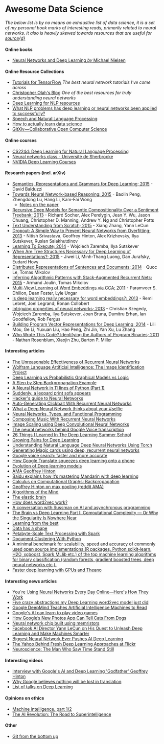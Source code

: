 # Awesome Data Science

_The below list is by no means an exhaustive list of data science, it is a set of my personal book marks of interesting reads, primarily related to neural networks. It also is heavily skewed towards resources that are useful for [source{d}](http://sourced.tech)_

#### Online books

* [Neural Networks and Deep Learning _by_ Michael Nielsen](http://neuralnetworksanddeeplearning.com/)

#### Online Resource Collections

* [Tutorials for TensorFlow](http://www.tensorflow.org/tutorials) _The best neural network tutorials I've come across_
* [Christopher Olah's Blog](http://colah.github.io/) _One of the best resources for truly understanding neural networks_
* [Deep Learning for NLP resources](https://github.com/andrewt3000/DL4NLP/blob/master/README.md#deep-learning-for-nlp-resources)
* [What NLP problems has deep learning or neural networks been applied to successfully?](https://www.quora.com/What-NLP-problems-has-deep-learning-or-neural-networks-been-applied-to-successfully)
* [Speech and Natural Language Processing](https://github.com/edobashira/speech-language-processing)
* [How to actually learn data science](https://www.dataquest.io/blog/how-to-actually-learn-data-science/)
* [GitXiv — Collaborative Open Computer Science](https://medium.com/@samim/gitxiv-collaborative-open-computer-science-e5fea734cd45#.6pw4sxbv2)

#### Online courses

* [CS224d: Deep Learning for Natural Language Processing](http://cs224d.stanford.edu/)
* [Neural networks class - Université de Sherbrooke](https://www.youtube.com/playlist?list=PL6Xpj9I5qXYEcOhn7TqghAJ6NAPrNmUBH)
* [NVIDIA Deep Learning Courses](https://developer.nvidia.com/deep-learning-courses)


#### Research papers (incl. arXiv)

* [Semantics, Representations and Grammars for Deep Learning; 2015](http://arxiv.org/abs/1509.08627) - David Balduzzi
* [Towards Neural Network-based Reasoning; 2015](http://arxiv.org/abs/1508.05508) - Baolin Peng, Zhengdong Lu, Hang Li, Kam-Fai Wong
   * [Notes on the paper](https://www.evernote.com/shard/s189/sh/54f4534f-3813-44de-8feb-af7180eceb8e/953160fcc0f551cb9855d46cf686375b)
* [Recursive Deep Models for Semantic Compositionality Over a Sentiment Treebank; 2013](http://nlp.stanford.edu/~socherr/EMNLP2013_RNTN.pdf) - Richard Socher, Alex Perelygin, Jean Y. Wu, Jason Chuang,
Christopher D. Manning, Andrew Y. Ng and Christopher Potts
* [Text Understanding from Scratch; 2015](http://arxiv.org/abs/1502.01710) - Xiang Zhang, Yann LeCun
* [Dropout: A Simple Way to Prevent Neural Networks from Overfitting; 2013](https://www.cs.toronto.edu/~hinton/absps/JMLRdropout.pdf) - Nitish Srivastava, Geoffrey Hinton, Alex Krizhevsky, Ilya Sutskever, Ruslan Salakhutdinov
* [Learning To Execute; 2014](http://arxiv.org/abs/1410.4615) - Wojciech Zaremba, Ilya Sutskever
* [When Are Tree Structures Necessary for Deep Learning of Representations?; 2015](http://arxiv.org/abs/1503.00185) - Jiwei Li, Minh-Thang Luong, Dan Jurafsky, Eudard Hovy
* [Distributed Representations of Sentences and Documents; 2014](https://cs.stanford.edu/~quocle/paragraph_vector.pdf) - Quoc Le, Tomas Mikolov
* [Inferring Algorithmic Patterns with Stack-Augmented Recurrent Nets; 2015](http://arxiv.org/abs/1503.01007) - Armand Joulin, Tomas Mikolov
* [Multi-View Learning of Word Embeddings via CCA; 2011](http://papers.nips.cc/paper/4193-multi-view-learning-of-word-embeddings-via-cca.pdf) - Paramveer S. Dhillon, Dean Foster, Lyle Ungar
* [Is deep learning really necessary for word embeddings?; 2013](http://lebret.ch/wp-content/uploads/2013/12/nips2013.pdf) - Remi Lebret, Joel Legrand, Ronan Collobert
* [Intriguing properties of neural networks; 2013](http://arxiv.org/abs/1312.6199) - Christian Szegedy, Wojciech Zaremba, Ilya Sutskever, Joan Bruna, Dumitru Erhan, Ian Goodfellow, Rob Fergus
* [Building Program Vector Representations for Deep Learning; 2014](http://arxiv.org/abs/1409.3358) - Lili Mou, Ge Li, Yuxuan Liu, Hao Peng, Zhi Jin, Yan Xu, Lu Zhang
* [Who Wrote This Code? Identifying the Authors of Program Binaries; 2011](http://ftp.cs.wisc.edu/paradyn/papers/Rosenblum11Authorship.pdf) - Nathan Rosenblum, Xiaojin Zhu, Barton P. Miller

#### Interesting articles

* [The Unreasonable Effectiveness of Recurrent Neural Networks](http://karpathy.github.io/2015/05/21/rnn-effectiveness/)
* [Wolfram Language Artificial Intelligence: The Image Identification Project](http://blog.stephenwolfram.com/2015/05/wolfram-language-artificial-intelligence-the-image-identification-project/)
* [Deep Learning vs Probabilistic Graphical Models vs Logic](http://www.computervisionblog.com/2015/04/deep-learning-vs-probabilistic.html)
* [A Step by Step Backpropagation Example](http://mattmazur.com/2015/03/17/a-step-by-step-backpropagation-example/)
* [A Neural Network in 11 lines of Python (Part 1)](http://iamtrask.github.io/2015/07/12/basic-python-network/)
* [Suddenly, a leopard print sofa appears](https://rocknrollnerd.github.io/ml/2015/05/27/leopard-sofa.html)
* [Hacker's guide to Neural Networks](http://karpathy.github.io/neuralnets/)
* [Auto-Generating Clickbait With Recurrent Neural Networks](http://larseidnes.com/2015/10/13/auto-generating-clickbait-with-recurrent-neural-networks/)
* [What a Deep Neural Network thinks about your #selfie](http://karpathy.github.io/2015/10/25/selfie/)
* [Neural Networks, Types, and Functional Programming](http://colah.github.io/posts/2015-09-NN-Types-FP/)
* [Composing Music With Recurrent Neural Networks](http://www.hexahedria.com/2015/08/03/composing-music-with-recurrent-neural-networks/)
* [Image Scaling using Deep Convolutional Neural Networks](http://engineering.flipboard.com/2015/05/scaling-convnets/)
* [The neural networks behind Google Voice transcription](http://googleresearch.blogspot.com.es/2015/08/the-neural-networks-behind-google-voice.html)
* [26 Things I Learned In The Deep Learning Summer School](http://www.marekrei.com/blog/26-things-i-learned-in-the-deep-learning-summer-school/)
* [Growing Pains for Deep Learning](http://m.cacm.acm.org/news/188737-growing-pains-for-deep-learning/fulltext)
* [Understanding Natural Language Deep Neural Networks Using Torch](http://devblogs.nvidia.com/parallelforall/understanding-natural-language-deep-neural-networks-using-torch/)
* [Generating Magic cards using deep, recurrent neural networks](http://www.mtgsalvation.com/forums/creativity/custom-card-creation/612057-generating-magic-cards-using-deep-recurrent-neural)
* [Google voice search: faster and more accurate](http://googleresearch.blogspot.com.es/2015/09/google-voice-search-faster-and-more.html)
* [How Google Translate squeezes deep learning onto a phone](http://googleresearch.blogspot.com.es/2015/07/how-google-translate-squeezes-deep.html)
* [Evolution of Deep learning models](http://www.datasciencecentral.com/profiles/blogs/evolution-of-deep-learning-models)
* [AMA Geoffrey Hinton](https://www.reddit.com/r/MachineLearning/comments/2lmo0l/ama_geoffrey_hinton)
* [Baidu explains how it’s mastering Mandarin with deep learning](https://medium.com/s-c-a-l-e/how-baidu-mastered-mandarin-with-deep-learning-and-lots-of-data-1d94032564a5#.bok5v83am)
* [Calculus on Computational Graphs: Backpropagation](http://colah.github.io/posts/2015-08-Backprop/)
* [Geoffrey Hinton on max pooling (reddit AMA)](https://mirror2image.wordpress.com/2014/11/11/geoffrey-hinton-on-max-pooling-reddit-ama/)
* [Algorithms of the Mind](https://medium.com/deep-learning-101/algorithms-of-the-mind-10eb13f61fc4#.fspx41ou5)
* [The elastic brain](http://aeon.co/magazine/psychology/can-i-make-my-brain-as-plastic-as-a-childs/)
* [How does word2vec work?](https://www.quora.com/How-does-word2vec-work)
* [A conversation with Sussman on AI and asynchronous programming](http://dustycloud.org/blog/sussman-on-ai/)
* [The Brain vs Deep Learning Part I: Computational Complexity — Or Why the Singularity Is Nowhere Near](http://timdettmers.com/2015/07/27/brain-vs-deep-learning-singularity/)
* [Learning from the best](http://blog.kaggle.com/2014/08/01/learning-from-the-best/)
* [Data has a shape](http://radar.oreilly.com/2015/07/data-has-a-shape.html)
* [Petabyte-Scale Text Processing with Spark](http://tech.grammarly.com/blog/posts/Petabyte-Scale-Text-Processing-with-Spark.html)
* [Document Clustering With Python](http://brandonrose.org/clustering)
* [A minimal benchmark for scalability, speed and accuracy of commonly used open source implementations (R packages, Python scikit-learn, H2O, xgboost, Spark MLlib etc.) of the top machine learning algorithms for binary classification (random forests, gradient boosted trees, deep neural networks etc.).](https://github.com/szilard/benchm-ml)
* [Faster deep learning with GPUs and Theano](http://blog.dominodatalab.com/gpu-computing-and-deep-learning/)

#### Interesting news articles

* [You're Using Neural Networks Every Day Online—Here's How They Work](http://gizmodo.com/youre-using-neural-networks-every-day-online-heres-h-1711616296) 
* [Five crazy abstractions my Deep Learning word2vec model just did](http://byterot.blogspot.com.es/2015/06/five-crazy-abstractions-my-deep-learning-word2doc-model-just-did-NLP-gensim.html)
* [Google DeepMind Teaches Artificial Intelligence Machines to Read](http://www.technologyreview.com/view/538616/google-deepmind-teaches-artificial-intelligence-machines-to-read/)
* [Google's AI can learn to play video games](http://www.theverge.com/2015/2/25/8108399/google-ai-deepmind-video-games)
* [How Google’s New Photos App Can Tell Cats From Dogs](https://medium.com/backchannel/how-google-s-new-photos-app-can-tell-cats-from-dogs-ffd651dfcd80#.jv51yqe83)
* [Neural network chip built using memristors](http://arstechnica.com/science/2015/05/neural-network-chip-built-using-memristors/)
* [Facebook AI Director Yann LeCun on His Quest to Unleash Deep Learning and Make Machines Smarter](http://spectrum.ieee.org/automaton/robotics/artificial-intelligence/facebook-ai-director-yann-lecun-on-deep-learning#qaTopicTwo)
* [Biggest Neural Network Ever Pushes AI Deep Learning](http://spectrum.ieee.org/tech-talk/computing/software/biggest-neural-network-ever-pushes-ai-deep-learning)
* [The Yahoo Behind Fresh Deep Learning Approaches at Flickr](http://www.theplatform.net/2015/09/03/the-yahoo-behind-fresh-deep-learning-approaches-at-flickr/)
* [Neuroscience: The Man Who Saw Time Stand Still](http://www.bbc.com/future/story/20140624-the-man-who-saw-time-freeze)

#### Interesting videos

* [Interview with Google's AI and Deep Learning 'Godfather' Geoffrey Hinton](https://www.youtube.com/watch?v=1Wp3IIpssEc) 
* [Why Google believes nothing will be lost in translation](http://www.bbc.com/news/technology-33481535)
* [List of talks on Deep Learning](http://news.startup.ml/news/109)

#### Opinions on ethics

* [Machine intelligence, part 1/2](http://blog.samaltman.com/machine-intelligence-part-2)
* [The AI Revolution: The Road to Superintelligence](http://waitbutwhy.com/2015/01/artificial-intelligence-revolution-1.html)

#### Other

* [Git from the bottom up](http://ftp.newartisans.com/pub/git.from.bottom.up.pdf)
